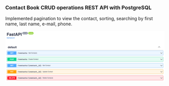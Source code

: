 ### Contact Book CRUD operations REST API with PostgreSQL

Implemented pagination to view the contact, sorting, searching by first name, last name, e-mail, phone.

![API](./docs/api.png)
